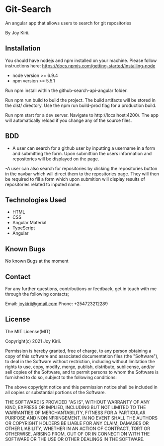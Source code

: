 # Git-Search

An angular app that allows users to search for git repositories

By Joy Kirii.

## Installation

You should have nodejs and npm installed on your machine. Please follow instructions here: https://docs.npmjs.com/getting-started/installing-node

- node version >= 6.9.4
- npm version >= 5.5.1

Run npm install within the github-search-api-angular folder.

Run npm run build to build the project. The build artifacts will be stored in the dist/ directory. Use the npm run build-prod flag for a production build.

Run npm start for a dev server. Navigate to http://localhost:4200/. The app will automatically reload if you change any of the source files.

## BDD

- A user can search for a github user by inputting a username in a form and submitting the form. Upon submittion the users information and repositories will be displayed on the page.

-A user can also search for repositories by clicking the repositories button in the navbar which will direct them to the repositories page. They will then be required to fill a form which upon submition will display results of repositories related to inputed name.

## Technologies Used

- HTML
- CSS
- Angular Material
- TypeScript
- Angular

## Known Bugs

No known Bugs at the moment

## Contact

For any further questions, contributions or feedback, get in touch with me through the following contacts;

Email: joykirii@gmail.com
Phone: +254723212289

## License

The MIT License(MIT)

Copyright(c) 2021 Joy Kirii.

Permission is hereby granted, free of charge, to any person obtaining a copy of this software and associated documentation files (the "Software"), to deal in the Software without restriction, including without limitation the rights to use, copy, modify, merge, publish, distribute, sublicense, and/or sell copies of the Software, and to permit persons to whom the Software is furnished to do so, subject to the following conditions:

The above copyright notice and this permission notice shall be included in all copies or substantial portions of the Software.

THE SOFTWARE IS PROVIDED "AS IS", WITHOUT WARRANTY OF ANY KIND, EXPRESS OR IMPLIED, INCLUDING BUT NOT LIMITED TO THE WARRANTIES OF MERCHANTABILITY, FITNESS FOR A PARTICULAR PURPOSE AND NONINFRINGEMENT. IN NO EVENT SHALL THE AUTHORS OR COPYRIGHT HOLDERS BE LIABLE FOR ANY CLAIM, DAMAGES OR OTHER LIABILITY, WHETHER IN AN ACTION OF CONTRACT, TORT OR OTHERWISE, ARISING FROM, OUT OF OR IN CONNECTION WITH THE SOFTWARE OR THE USE OR OTHER DEALINGS IN THE SOFTWARE.
